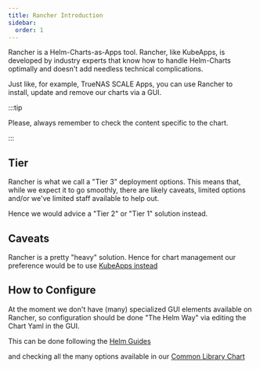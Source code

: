 ```yaml
---
title: Rancher Introduction
sidebar:
  order: 1
---
```


Rancher is a Helm-Charts-as-Apps tool.
Rancher, like KubeApps, is developed by industry experts that know how to handle Helm-Charts optimally and doesn't add needless technical complications.

Just like, for example, TrueNAS SCALE Apps, you can use Rancher to install, update and remove our charts via a GUI.

:::tip

Please, always remember to check the content specific to the chart.

:::

## Tier

Rancher is what we call a "Tier 3" deployment options.
This means that, while we expect it to go smoothly, there are likely caveats, limited options and/or we've limited staff available to help out.

Hence we would advice a "Tier 2" or "Tier 1" solution instead.

## Caveats

Rancher is a pretty "heavy" solution. Hence for chart management our preference would be to use [KubeApps instead](/platforms/kubeapps)

## How to Configure

At the moment we don't have (many) specialized GUI elements available on Rancher, so configuration should be done "The Helm Way" via editing the Chart Yaml in the GUI.

This can be done following the [Helm Guides](/platforms/general/)

and checking all the many options available in our [Common Library Chart](/general/common/)
